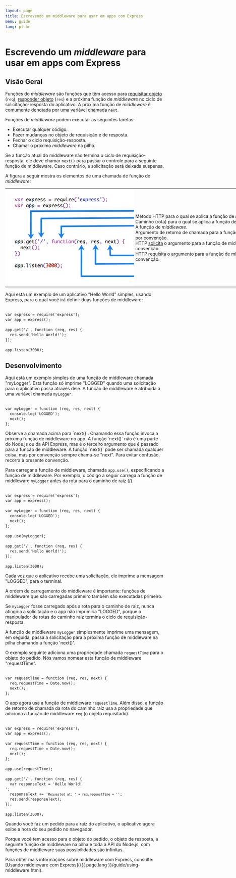 ```yaml
---
layout: page
title: Escrevendo um middleware para usar em apps com Express
menu: guide
lang: pt-br
---
```


# Escrevendo um <i>middleware</i> para usar em apps com Express

<h2>Visão Geral</h2>

Funções do _middleware_ são funções que têm acesso para [requisitar objeto](/4x/api.html#req) (`req`), [responder objeto](/4x/api.html#res) (`res`) e a próxima função de <i>middleware</i> no ciclo de solicitação-resposta do aplicativo. A próxima função de <i>middleware</i> é comumente denotada por uma variável chamada `next`.

Funções de <i>middleware</i> podem executar as seguintes tarefas:

* Executar qualquer código.
* Fazer mudanças no objeto de requisição e de resposta.
* Fechar o ciclo requisição-resposta.
* Chamar o próximo <i>middleware</i> na pilha.

Se a função atual do middleware não termina o ciclo de requisição-resposta, ele deve chamar `next()` para passar o controle para a seguinte função de middleware. Caso contrário, a solicitação será deixada suspensa.

A figura a seguir mostra os elementos de uma chamada de função de <i>middleware</i>:

<table style="padding: 0; border: 0; width: 960px; margin-bottom: 10px;">
<tr><td style="margin: 0; padding: 0px; border: 0; width: 410px;">
<img src="/images/express-mw.png" style="margin: 0px; padding: 0px; width: 410px; height: 308px;" />
</td>
<td style="margin: 0; padding: 0 0 0 5px; border: 0; width: 550px;">
<div class="callout" id="callout1">Método HTTP para o qual se aplica a função de <i>middleware</i>.</div>

<div class="callout" id="callout2">Caminho (rota) para o qual se aplica a função de <i>middleware</i>.</div>

<div class="callout" id="callout3">A função de <i>middleware</i>.</div>

<div class="callout" id="callout4">Argumento de retorno de chamada para a função de middleware, chamado "next" por convenção.</div>

<div class="callout" id="callout5">HTTP <a href="/en/4x/api.html#res">solicita</a> o argumento para a função de middleware, chamado "res" por convenção.</div>

<div class="callout" id="callout6">HTTP <a href="/en/4x/api.html#req">requisita</a> o argumento para a função de middleware, chamado "req" por convenção.</div>
</td></tr>
</table>

Aqui está um exemplo de um aplicativo "Hello World" simples, usando Express, para o qual você irá definir duas funções de middleware:

<pre><code class="language-javascript" translate="no">
var express = require('express');
var app = express();

app.get('/', function (req, res) {
  res.send('Hello World!');
});

app.listen(3000);
</code></pre>

<h2>Desenvolvimento</h2>

Aqui está um exemplo simples de uma função de middleware chamada "myLogger". Esta função só imprime "LOGGED" quando uma solicitação para o aplicativo passa através dele. A função de middleware é atribuída a uma variável chamada `myLogger`.

<pre><code class="language-javascript" translate="no">
var myLogger = function (req, res, next) {
  console.log('LOGGED');
  next();
};
</code></pre>

<div class="doc-box doc-notice" markdown="1">
Observe a chamada acima para `next()`. Chamando essa função invoca a próxima função de middleware no app.
A função `next()` não é uma parte do Node.js ou da API Express, mas é o terceiro argumento que é passado para a função de middleware. A função `next()` pode ser chamada qualquer coisa, mas por convenção sempre chama-se "next". Para evitar confusão, recorra à presente convenção.
</div>

Para carregar a função de middleware, chamada `app.use()`, especificando a função de middleware.
Por exemplo, o código a seguir carrega a função de middleware `myLogger` antes da rota para o caminho de raiz (/).

<pre><code class="language-javascript" translate="no">
var express = require('express');
var app = express();

var myLogger = function (req, res, next) {
  console.log('LOGGED');
  next();
};

app.use(myLogger);

app.get('/', function (req, res) {
  res.send('Hello World!');
});

app.listen(3000);
</code></pre>

Cada vez que o aplicativo recebe uma solicitação, ele imprime a mensagem "LOGGED", para o terminal.

A ordem de carregamento do middleware é importante: funções de middleware que são carregadas primeiro também são executadas primeiro.

Se `myLogger` fosse carregado após a rota para o caminho de raiz, nunca atingiria a solicitação e o app não imprimiria "LOGGED", porque o manipulador de rotas do caminho raiz termina o ciclo de requisição-resposta.

A função de middleware `myLogger` simplesmente imprime uma mensagem, em seguida, passa a solicitação para a próxima função de middleware na pilha chamando a função 'next()'.

O exemplo seguinte adiciona uma propriedade chamada `requestTime` para o objeto do pedido. Nós vamos nomear esta função de middleware "requestTime".

<pre><code class="language-javascript" translate="no">
var requestTime = function (req, res, next) {
  req.requestTime = Date.now();
  next();
};
</code></pre>

O app agora usa a função de middleware `requestTime`. Além disso, a função de retorno de chamada da rota do caminho raiz usa a propriedade que adiciona a função de middleware `req` (o objeto requisitado).

<pre><code class="language-javascript" translate="no">
var express = require('express');
var app = express();

var requestTime = function (req, res, next) {
  req.requestTime = Date.now();
  next();
};

app.use(requestTime);

app.get('/', function (req, res) {
  var responseText = 'Hello World!<br>';
  responseText += '<small>Requested at: ' + req.requestTime + '</small>';
  res.send(responseText);
});

app.listen(3000);
</code></pre>

Quando você faz um pedido para a raiz do aplicativo, o aplicativo agora exibe a hora do seu pedido no navegador.

Porque você tem acesso para o objeto do pedido, o objeto de resposta, a seguinte função de middleware na pilha e toda a API do Node.js, com funções de middleware suas possibilidades são infinitas.

Para obter mais informações sobre middleware com Express, consulte: [Usando middleware com Express](/{{ page.lang }}/guide/using-middleware.html).
